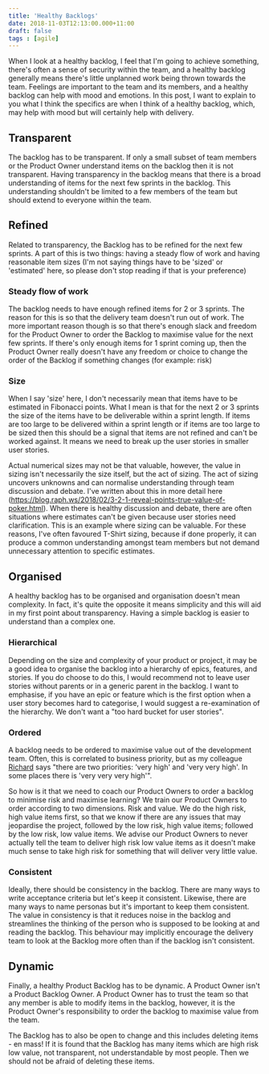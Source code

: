 ```yaml
---
title: 'Healthy Backlogs'
date: 2018-11-03T12:13:00.000+11:00
draft: false
tags : [agile]
---
```


When I look at a healthy backlog, I feel that I'm going to achieve something, there's often a sense of security within the team, and a healthy backlog generally means there's little unplanned work being thrown towards the team. Feelings are important to the team and its members, and a healthy backlog can help with mood and emotions. In this post, I want to explain to you what I think the specifics are when I think of a healthy backlog, which, may help with mood but will certainly help with delivery.  

Transparent
-----------

The backlog has to be transparent. If only a small subset of team members or the Product Owner understand items on the backlog then it is not transparent. Having transparency in the backlog means that there is a broad understanding of items for the next few sprints in the backlog. This understanding shouldn't be limited to a few members of the team but should extend to everyone within the team.  
  

Refined
-------

Related to transparency, the Backlog has to be refined for the next few sprints. A part of this is two things: having a steady flow of work and having reasonable item sizes (I'm not saying things have to be 'sized' or 'estimated' here, so please don't stop reading if that is your preference)  

### Steady flow of work

The backlog needs to have enough refined items for 2 or 3 sprints. The reason for this is so that the delivery team doesn't run out of work. The more important reason though is so that there's enough slack and freedom for the Product Owner to order the Backlog to maximise value for the next few sprints. If there's only enough items for 1 sprint coming up, then the Product Owner really doesn't have any freedom or choice to change the order of the Backlog if something changes (for example: risk)  

### Size

When I say 'size' here, I don't necessarily mean that items have to be estimated in Fibonacci points. What I mean is that for the next 2 or 3 sprints the size of the items have to be deliverable within a sprint length. If items are too large to be delivered within a sprint length or if items are too large to be sized then this should be a signal that items are not refined and can't be worked against. It means we need to break up the user stories in smaller user stories.  
  
Actual numerical sizes may not be that valuable, however, the value in sizing isn't necessarily the size itself, but the act of sizing. The act of sizing uncovers unknowns and can normalise understanding through team discussion and debate. I've written about this in more detail here (https://blog.raph.ws/2018/02/3-2-1-reveal-points-true-value-of-poker.html). When there is healthy discussion and debate, there are often situations where estimates can't be given because user stories need clarification. This is an example where sizing can be valuable. For these reasons, I've often favoured T-Shirt sizing, because if done properly, it can produce a common understanding amongst team members but not demand unnecessary attention to specific estimates.  
  

Organised
---------

A healthy backlog has to be organised and organisation doesn't mean complexity. In fact, it's quite the opposite it means simplicity and this will aid in my first point about transparency. Having a simple backlog is easier to understand than a complex one.  

### Hierarchical

Depending on the size and complexity of your product or project, it may be a good idea to organise the backlog into a hierarchy of epics, features, and stories. If you do choose to do this, I would recommend not to leave user stories without parents or in a generic parent in the backlog. I want to emphasise, if you have an epic or feature which is the first option when a user story becomes hard to categorise, I would suggest a re-examination of the hierarchy. We don't want a "too hard bucket for user stories".  

### Ordered

A backlog needs to be ordered to maximise value out of the development team. Often, this is correlated to business priority, but as my colleague [Richard](https://www.richard-banks.org/) says "there are two priorities: 'very high' and 'very very high'. In some places there is 'very very very high'".  
  
So how is it that we need to coach our Product Owners to order a backlog to minimise risk and maximise learning? We train our Product Owners to order according to two dimensions. Risk and value. We do the high risk, high value items first, so that we know if there are any issues that may jeopardise the project, followed by the low risk, high value items; followed by the low risk, low value items. We advise our Product Owners to never actually tell the team to deliver high risk low value items as it doesn't make much sense to take high risk for something that will deliver very little value.  

### Consistent

Ideally, there should be consistency in the backlog. There are many ways to write acceptance criteria but let's keep it consistent. Likewise, there are many ways to name personas but it's important to keep them consistent. The value in consistency is that it reduces noise in the backlog and streamlines the thinking of the person who is supposed to be looking at and reading the backlog. This behaviour may implicitly encourage the delivery team to look at the Backlog more often than if the backlog isn't consistent.  

  
Dynamic
----------

Finally, a healthy Product Backlog has to be dynamic. A Product Owner isn't a Product Backlog Owner. A Product Owner has to trust the team so that any member is able to modify items in the backlog, however, it is the Product Owner's responsibility to order the backlog to maximise value from the team.  
  
The Backlog has to also be open to change and this includes deleting items - en mass! If it is found that the Backlog has many items which are high risk low value, not transparent, not understandable by most people. Then we should not be afraid of deleting these items.